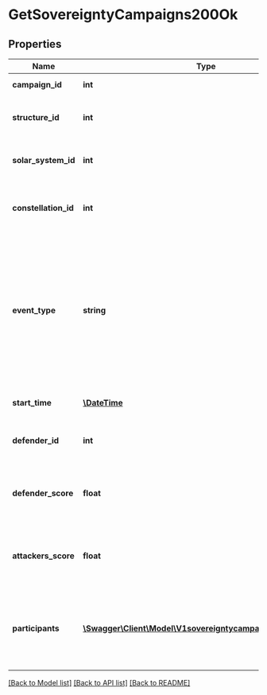 # GetSovereigntyCampaigns200Ok

## Properties
Name | Type | Description | Notes
------------ | ------------- | ------------- | -------------
**campaign_id** | **int** | Unique ID for this campaign. | 
**structure_id** | **int** | The structure item ID that is related to this campaign. | 
**solar_system_id** | **int** | The solar system the structure is located in. | 
**constellation_id** | **int** | The constellation in which the campaign will take place. | 
**event_type** | **string** | Type of event this campaign is for. tcu_defense, ihub_defense and station_defense are referred to as \&quot;Defense Events\&quot;, station_freeport as \&quot;Freeport Events\&quot;. | 
**start_time** | [**\DateTime**](\DateTime.md) | Time the event is scheduled to start. | 
**defender_id** | **int** | Defending alliance, only present in Defense Events | [optional] 
**defender_score** | **float** | Score for the defending alliance, only present in Defense Events. | [optional] 
**attackers_score** | **float** | Score for all attacking parties, only present in Defense Events. | [optional] 
**participants** | [**\Swagger\Client\Model\V1sovereigntycampaignsParticipants[]**](V1sovereigntycampaignsParticipants.md) | Alliance participating and their respective scores, only present in Freeport Events. | [optional] 

[[Back to Model list]](../README.md#documentation-for-models) [[Back to API list]](../README.md#documentation-for-api-endpoints) [[Back to README]](../README.md)



